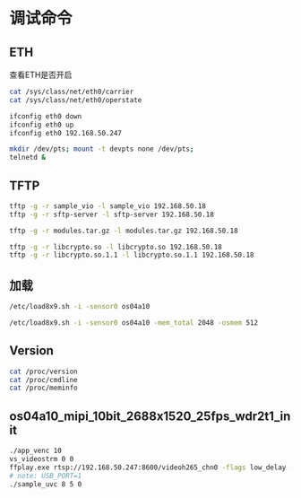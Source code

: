 # 调试命令

## ETH

查看ETH是否开启

```sh
cat /sys/class/net/eth0/carrier
cat /sys/class/net/eth0/operstate

ifconfig eth0 down
ifconfig eth0 up
ifconfig eth0 192.168.50.247

mkdir /dev/pts; mount -t devpts none /dev/pts;
telnetd &
```

## TFTP

```sh
tftp -g -r sample_vio -l sample_vio 192.168.50.18
tftp -g -r sftp-server -l sftp-server 192.168.50.18

tftp -g -r modules.tar.gz -l modules.tar.gz 192.168.50.18

tftp -g -r libcrypto.so -l libcrypto.so 192.168.50.18
tftp -g -r libcrypto.so.1.1 -l libcrypto.so.1.1 192.168.50.18
```

## 加载

```sh
/etc/load8x9.sh -i -sensor0 os04a10

/etc/load8x9.sh -i -sensor0 os04a10 -mem_total 2048 -osmem 512
```

## Version

```sh
cat /proc/version
cat /proc/cmdline
cat /proc/meminfo
```

## os04a10_mipi_10bit_2688x1520_25fps_wdr2t1_init

```sh
./app_venc 10
vs_videostrm 0 0
ffplay.exe rtsp://192.168.50.247:8600/videoh265_chn0 -flags low_delay -vf setpts=0
# note: USB_PORT=1
./sample_uvc 8 5 0
```